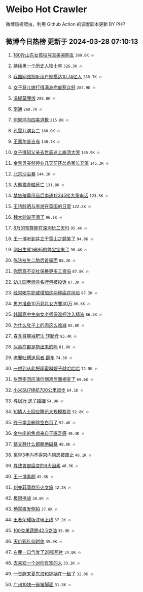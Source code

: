 # Weibo Hot Crawler 



微博热榜爬虫，利用 Github Action 的调度脚本更新 BY PHP 


## 微博今日热榜 更新于 2024-03-28 07:10:13 
1. [180斤山东女孩拍写真美哭网友](https://s.weibo.com/weibo?q=%23180%E6%96%A4%E5%B1%B1%E4%B8%9C%E5%A5%B3%E5%AD%A9%E6%8B%8D%E5%86%99%E7%9C%9F%E7%BE%8E%E5%93%AD%E7%BD%91%E5%8F%8B%23&t=31&band_rank=1&Refer=top) `389.6K 🔥` 

1. [持续黑一个历史人物十年](https://s.weibo.com/weibo?q=%E6%8C%81%E7%BB%AD%E9%BB%91%E4%B8%80%E4%B8%AA%E5%8E%86%E5%8F%B2%E4%BA%BA%E7%89%A9%E5%8D%81%E5%B9%B4&t=31&band_rank=2&Refer=top) `326.3K 🔥` 

1. [我国网络视听用户规模达10.74亿人](https://s.weibo.com/weibo?q=%23%E6%88%91%E5%9B%BD%E7%BD%91%E7%BB%9C%E8%A7%86%E5%90%AC%E7%94%A8%E6%88%B7%E8%A7%84%E6%A8%A1%E8%BE%BE10.74%E4%BA%BF%E4%BA%BA%23&t=31&band_rank=3&Refer=top) `288.7K 🔥` 

1. [女子将儿媳打得满身疤痕惹众怒](https://s.weibo.com/weibo?q=%23%E5%A5%B3%E5%AD%90%E5%B0%86%E5%84%BF%E5%AA%B3%E6%89%93%E5%BE%97%E6%BB%A1%E8%BA%AB%E7%96%A4%E7%97%95%E6%83%B9%E4%BC%97%E6%80%92%23&t=31&band_rank=4&Refer=top) `287.9K 🔥` 

1. [冯提莫腰线](https://s.weibo.com/weibo?q=%23%E5%86%AF%E6%8F%90%E8%8E%AB%E8%85%B0%E7%BA%BF%23&t=31&band_rank=5&Refer=top) `285.8K 🔥` 

1. [南通](https://s.weibo.com/weibo?q=%E5%8D%97%E9%80%9A&t=31&band_rank=6&Refer=top) `260.7K 🔥` 

1. [何悯鸿向四美道歉](https://s.weibo.com/weibo?q=%23%E4%BD%95%E6%82%AF%E9%B8%BF%E5%90%91%E5%9B%9B%E7%BE%8E%E9%81%93%E6%AD%89%23&t=31&band_rank=7&Refer=top) `215.8K 🔥` 

1. [孔雪儿演女二](https://s.weibo.com/weibo?q=%23%E5%AD%94%E9%9B%AA%E5%84%BF%E6%BC%94%E5%A5%B3%E4%BA%8C%23&t=31&band_rank=8&Refer=top) `160.0K 🔥` 

1. [王嘉尔普吉岛](https://s.weibo.com/weibo?q=%E7%8E%8B%E5%98%89%E5%B0%94%E6%99%AE%E5%90%89%E5%B2%9B&t=31&band_rank=9&Refer=top) `148.7K 🔥` 

1. [女子得知父亲去世高速上崩溃大哭](https://s.weibo.com/weibo?q=%23%E5%A5%B3%E5%AD%90%E5%BE%97%E7%9F%A5%E7%88%B6%E4%BA%B2%E5%8E%BB%E4%B8%96%E9%AB%98%E9%80%9F%E4%B8%8A%E5%B4%A9%E6%BA%83%E5%A4%A7%E5%93%AD%23&t=31&band_rank=10&Refer=top) `145.9K 🔥` 

1. [金宝贝突然停业几天前还怂恿家长充值](https://s.weibo.com/weibo?q=%23%E9%87%91%E5%AE%9D%E8%B4%9D%E7%AA%81%E7%84%B6%E5%81%9C%E4%B8%9A%E5%87%A0%E5%A4%A9%E5%89%8D%E8%BF%98%E6%80%82%E6%81%BF%E5%AE%B6%E9%95%BF%E5%85%85%E5%80%BC%23&t=31&band_rank=11&Refer=top) `145.3K 🔥` 

1. [北京沙尘暴](https://s.weibo.com/weibo?q=%23%E5%8C%97%E4%BA%AC%E6%B2%99%E5%B0%98%E6%9A%B4%23&t=31&band_rank=12&Refer=top) `144.1K 🔥` 

1. [大熊猫青糍死亡](https://s.weibo.com/weibo?q=%23%E5%A4%A7%E7%86%8A%E7%8C%AB%E9%9D%92%E7%B3%8D%E6%AD%BB%E4%BA%A1%23&t=31&band_rank=13&Refer=top) `131.8K 🔥` 

1. [禁售殡葬用品后南通12345接大量电话](https://s.weibo.com/weibo?q=%23%E7%A6%81%E5%94%AE%E6%AE%A1%E8%91%AC%E7%94%A8%E5%93%81%E5%90%8E%E5%8D%97%E9%80%9A12345%E6%8E%A5%E5%A4%A7%E9%87%8F%E7%94%B5%E8%AF%9D%23&t=31&band_rank=14&Refer=top) `123.5K 🔥` 

1. [王诗龄晒与李湘在英国的日常](https://s.weibo.com/weibo?q=%23%E7%8E%8B%E8%AF%97%E9%BE%84%E6%99%92%E4%B8%8E%E6%9D%8E%E6%B9%98%E5%9C%A8%E8%8B%B1%E5%9B%BD%E7%9A%84%E6%97%A5%E5%B8%B8%23&t=31&band_rank=15&Refer=top) `122.5K 🔥` 

1. [魏大勋说不清了](https://s.weibo.com/weibo?q=%23%E9%AD%8F%E5%A4%A7%E5%8B%8B%E8%AF%B4%E4%B8%8D%E6%B8%85%E4%BA%86%23&t=31&band_rank=16&Refer=top) `96.1K 🔥` 

1. [8万的预算能在深圳玩三天吗](https://s.weibo.com/weibo?q=8%E4%B8%87%E7%9A%84%E9%A2%84%E7%AE%97%E8%83%BD%E5%9C%A8%E6%B7%B1%E5%9C%B3%E7%8E%A9%E4%B8%89%E5%A4%A9%E5%90%97&t=31&band_rank=17&Refer=top) `95.4K 🔥` 

1. [王一博听到并立于雪山之巅笑了](https://s.weibo.com/weibo?q=%23%E7%8E%8B%E4%B8%80%E5%8D%9A%E5%90%AC%E5%88%B0%E5%B9%B6%E7%AB%8B%E4%BA%8E%E9%9B%AA%E5%B1%B1%E4%B9%8B%E5%B7%85%E7%AC%91%E4%BA%86%23&t=31&band_rank=18&Refer=top) `94.8K 🔥` 

1. [刚出生就1米85的帅宝宝来了](https://s.weibo.com/weibo?q=%23%E5%88%9A%E5%87%BA%E7%94%9F%E5%B0%B11%E7%B1%B385%E7%9A%84%E5%B8%85%E5%AE%9D%E5%AE%9D%E6%9D%A5%E4%BA%86%23&t=31&band_rank=19&Refer=top) `90.4K 🔥` 

1. [陈法拉生二胎后首露面](https://s.weibo.com/weibo?q=%23%E9%99%88%E6%B3%95%E6%8B%89%E7%94%9F%E4%BA%8C%E8%83%8E%E5%90%8E%E9%A6%96%E9%9C%B2%E9%9D%A2%23&t=31&band_rank=20&Refer=top) `88.2K 🔥` 

1. [你愿意不交社保换更多工资吗](https://s.weibo.com/weibo?q=%23%E4%BD%A0%E6%84%BF%E6%84%8F%E4%B8%8D%E4%BA%A4%E7%A4%BE%E4%BF%9D%E6%8D%A2%E6%9B%B4%E5%A4%9A%E5%B7%A5%E8%B5%84%E5%90%97%23&t=31&band_rank=21&Refer=top) `87.8K 🔥` 

1. [幼儿园老师背名牌包被投诉](https://s.weibo.com/weibo?q=%E5%B9%BC%E5%84%BF%E5%9B%AD%E8%80%81%E5%B8%88%E8%83%8C%E5%90%8D%E7%89%8C%E5%8C%85%E8%A2%AB%E6%8A%95%E8%AF%89&t=31&band_rank=22&Refer=top) `87.3K 🔥` 

1. [经常喝牛奶或增加这两种癌症风险](https://s.weibo.com/weibo?q=%23%E7%BB%8F%E5%B8%B8%E5%96%9D%E7%89%9B%E5%A5%B6%E6%88%96%E5%A2%9E%E5%8A%A0%E8%BF%99%E4%B8%A4%E7%A7%8D%E7%99%8C%E7%97%87%E9%A3%8E%E9%99%A9%23&t=31&band_rank=23&Refer=top) `87.2K 🔥` 

1. [男方准备10万彩礼女方要30万](https://s.weibo.com/weibo?q=%23%E7%94%B7%E6%96%B9%E5%87%86%E5%A4%8710%E4%B8%87%E5%BD%A9%E7%A4%BC%E5%A5%B3%E6%96%B9%E8%A6%8130%E4%B8%87%23&t=31&band_rank=24&Refer=top) `86.6K 🔥` 

1. [韩国高中生向女老师保温杯注入精液](https://s.weibo.com/weibo?q=%23%E9%9F%A9%E5%9B%BD%E9%AB%98%E4%B8%AD%E7%94%9F%E5%90%91%E5%A5%B3%E8%80%81%E5%B8%88%E4%BF%9D%E6%B8%A9%E6%9D%AF%E6%B3%A8%E5%85%A5%E7%B2%BE%E6%B6%B2%23&t=31&band_rank=25&Refer=top) `86.3K 🔥` 

1. [为什么肚子上的肉这么难减](https://s.weibo.com/weibo?q=%23%E4%B8%BA%E4%BB%80%E4%B9%88%E8%82%9A%E5%AD%90%E4%B8%8A%E7%9A%84%E8%82%89%E8%BF%99%E4%B9%88%E9%9A%BE%E5%87%8F%23&t=31&band_rank=26&Refer=top) `85.8K 🔥` 

1. [春季最狠减肥法 轻断食](https://s.weibo.com/weibo?q=%E6%98%A5%E5%AD%A3%E6%9C%80%E7%8B%A0%E5%87%8F%E8%82%A5%E6%B3%95%20%E8%BD%BB%E6%96%AD%E9%A3%9F&t=31&band_rank=27&Refer=top) `85.4K 🔥` 

1. [尿毒症都是拖出来的吗](https://s.weibo.com/weibo?q=%23%E5%B0%BF%E6%AF%92%E7%97%87%E9%83%BD%E6%98%AF%E6%8B%96%E5%87%BA%E6%9D%A5%E7%9A%84%E5%90%97%23&t=31&band_rank=28&Refer=top) `81.8K 🔥` 

1. [老邪吐槽追风者 翻车](https://s.weibo.com/weibo?q=%E8%80%81%E9%82%AA%E5%90%90%E6%A7%BD%E8%BF%BD%E9%A3%8E%E8%80%85%20%E7%BF%BB%E8%BD%A6&t=31&band_rank=29&Refer=top) `74.5K 🔥` 

1. [一想到从此把闺蜜叫嫂子就哈哈哈](https://s.weibo.com/weibo?q=%23%E4%B8%80%E6%83%B3%E5%88%B0%E4%BB%8E%E6%AD%A4%E6%8A%8A%E9%97%BA%E8%9C%9C%E5%8F%AB%E5%AB%82%E5%AD%90%E5%B0%B1%E5%93%88%E5%93%88%E5%93%88%23&t=31&band_rank=30&Refer=top) `72.5K 🔥` 

1. [张慧雯回应演何悯鸿后面相变了](https://s.weibo.com/weibo?q=%23%E5%BC%A0%E6%85%A7%E9%9B%AF%E5%9B%9E%E5%BA%94%E6%BC%94%E4%BD%95%E6%82%AF%E9%B8%BF%E5%90%8E%E9%9D%A2%E7%9B%B8%E5%8F%98%E4%BA%86%23&t=31&band_rank=31&Refer=top) `69.6K 🔥` 

1. [小米SU7续航700公里起步](https://s.weibo.com/weibo?q=%23%E5%B0%8F%E7%B1%B3SU7%E7%BB%AD%E8%88%AA700%E5%85%AC%E9%87%8C%E8%B5%B7%E6%AD%A5%23&t=31&band_rank=32&Refer=top) `64.1K 🔥` 

1. [与凤行 送子婚姻](https://s.weibo.com/weibo?q=%E4%B8%8E%E5%87%A4%E8%A1%8C%20%E9%80%81%E5%AD%90%E5%A9%9A%E5%A7%BB&t=31&band_rank=33&Refer=top) `54.9K 🔥` 

1. [知情人士回应腾讯大规模裁员](https://s.weibo.com/weibo?q=%23%E7%9F%A5%E6%83%85%E4%BA%BA%E5%A3%AB%E5%9B%9E%E5%BA%94%E8%85%BE%E8%AE%AF%E5%A4%A7%E8%A7%84%E6%A8%A1%E8%A3%81%E5%91%98%23&t=31&band_rank=34&Refer=top) `52.8K 🔥` 

1. [终于学会删除空白页了](https://s.weibo.com/weibo?q=%E7%BB%88%E4%BA%8E%E5%AD%A6%E4%BC%9A%E5%88%A0%E9%99%A4%E7%A9%BA%E7%99%BD%E9%A1%B5%E4%BA%86&t=31&band_rank=35&Refer=top) `52.4K 🔥` 

1. [金牛座的焦虑来自于匮乏感](https://s.weibo.com/weibo?q=%23%E9%87%91%E7%89%9B%E5%BA%A7%E7%9A%84%E7%84%A6%E8%99%91%E6%9D%A5%E8%87%AA%E4%BA%8E%E5%8C%AE%E4%B9%8F%E6%84%9F%23&t=31&band_rank=36&Refer=top) `49.4K 🔥` 

1. [蔡文静什么都赖地磁暴](https://s.weibo.com/weibo?q=%23%E8%94%A1%E6%96%87%E9%9D%99%E4%BB%80%E4%B9%88%E9%83%BD%E8%B5%96%E5%9C%B0%E7%A3%81%E6%9A%B4%23&t=31&band_rank=37&Refer=top) `48.8K 🔥` 

1. [离异3年内不得京内购房被废止](https://s.weibo.com/weibo?q=%23%E7%A6%BB%E5%BC%823%E5%B9%B4%E5%86%85%E4%B8%8D%E5%BE%97%E4%BA%AC%E5%86%85%E8%B4%AD%E6%88%BF%E8%A2%AB%E5%BA%9F%E6%AD%A2%23&t=31&band_rank=38&Refer=top) `48.1K 🔥` 

1. [导致胃部癌变的6大因素](https://s.weibo.com/weibo?q=%23%E5%AF%BC%E8%87%B4%E8%83%83%E9%83%A8%E7%99%8C%E5%8F%98%E7%9A%846%E5%A4%A7%E5%9B%A0%E7%B4%A0%23&t=31&band_rank=39&Refer=top) `46.3K 🔥` 

1. [王一博素颜](https://s.weibo.com/weibo?q=%E7%8E%8B%E4%B8%80%E5%8D%9A%E7%B4%A0%E9%A2%9C&t=31&band_rank=40&Refer=top) `45.5K 🔥` 

1. [刘亦菲同款带火文旅](https://s.weibo.com/weibo?q=%23%E5%88%98%E4%BA%A6%E8%8F%B2%E5%90%8C%E6%AC%BE%E5%B8%A6%E7%81%AB%E6%96%87%E6%97%85%23&t=31&band_rank=41&Refer=top) `42.2K 🔥` 

1. [极限挑战](https://s.weibo.com/weibo?q=%E6%9E%81%E9%99%90%E6%8C%91%E6%88%98&t=31&band_rank=42&Refer=top) `38.8K 🔥` 

1. [杨幂直发侧拍](https://s.weibo.com/weibo?q=%23%E6%9D%A8%E5%B9%82%E7%9B%B4%E5%8F%91%E4%BE%A7%E6%8B%8D%23&t=31&band_rank=43&Refer=top) `37.8K 🔥` 

1. [王者荣耀版沈璃上线](https://s.weibo.com/weibo?q=%23%E7%8E%8B%E8%80%85%E8%8D%A3%E8%80%80%E7%89%88%E6%B2%88%E7%92%83%E4%B8%8A%E7%BA%BF%23&t=31&band_rank=44&Refer=top) `37.2K 🔥` 

1. [100克果蔬脆42.5克油](https://s.weibo.com/weibo?q=%23100%E5%85%8B%E6%9E%9C%E8%94%AC%E8%84%8642.5%E5%85%8B%E6%B2%B9%23&t=31&band_rank=45&Refer=top) `35.9K 🔥` 

1. [天价彩礼何时休](https://s.weibo.com/weibo?q=%23%E5%A4%A9%E4%BB%B7%E5%BD%A9%E7%A4%BC%E4%BD%95%E6%97%B6%E4%BC%91%23&t=31&band_rank=46&Refer=top) `35.0K 🔥` 

1. [白鹿一口气发了28张照片](https://s.weibo.com/weibo?q=%23%E7%99%BD%E9%B9%BF%E4%B8%80%E5%8F%A3%E6%B0%94%E5%8F%91%E4%BA%8628%E5%BC%A0%E7%85%A7%E7%89%87%23&t=31&band_rank=47&Refer=top) `34.0K 🔥` 

1. [去喜欢一个对你有空的人](https://s.weibo.com/weibo?q=%E5%8E%BB%E5%96%9C%E6%AC%A2%E4%B8%80%E4%B8%AA%E5%AF%B9%E4%BD%A0%E6%9C%89%E7%A9%BA%E7%9A%84%E4%BA%BA&t=31&band_rank=48&Refer=top) `33.2K 🔥` 

1. [一觉醒来夏东海和锅姨在一起了](https://s.weibo.com/weibo?q=%23%E4%B8%80%E8%A7%89%E9%86%92%E6%9D%A5%E5%A4%8F%E4%B8%9C%E6%B5%B7%E5%92%8C%E9%94%85%E5%A7%A8%E5%9C%A8%E4%B8%80%E8%B5%B7%E4%BA%86%23&t=31&band_rank=49&Refer=top) `32.0K 🔥` 

1. [广州10块一碗猪脚面](https://s.weibo.com/weibo?q=%E5%B9%BF%E5%B7%9E10%E5%9D%97%E4%B8%80%E7%A2%97%E7%8C%AA%E8%84%9A%E9%9D%A2&t=31&band_rank=50&Refer=top) `31.8K 🔥` 

